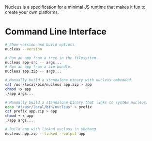 
Nucleus is a specification for a minimal JS runtime that makes it fun to create
your own platforms.

# Command Line Interface

```sh
# Show version and build options
nucleus --version

# Run an app from a tree in the filesystem.
nucleus app-src -- args...
# Run an app from a zip bundle.
nucleus app.zip -- args...

# Manually build a standalone binary with nucleus embedded.
cat /usr/local/bin/nucleus app.zip > app
chmod +x app
./app args...

# Manually build a standalone binary that links to system nucleus.
echo "#!/usr/local/bin/nucleus" > prefix
cat prefix app.zip > app
chmod + x app
./app args...

# Build app with linked nucleus in shebang
nucleus app.zip --linked --output app
```
